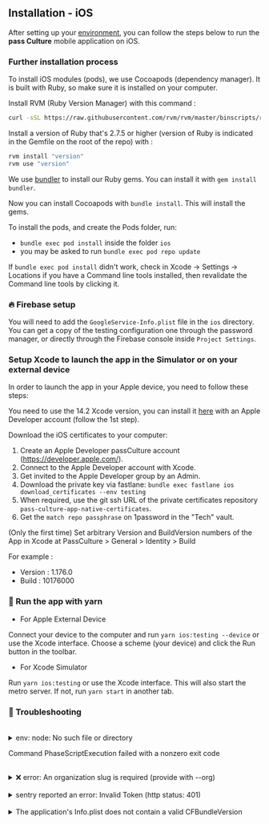 ## Installation - iOS

After setting up your [environment][1], you can follow the steps below to run the **pass Culture** mobile application on iOS.

### Further installation process

To install iOS modules (pods), we use Cocoapods (dependency manager). It is built with Ruby, so make sure it is installed on your computer.

Install RVM (Ruby Version Manager) with this command :

```sh
curl -sSL https://raw.githubusercontent.com/rvm/rvm/master/binscripts/rvm-installer | bash -s stable
```

Install a version of Ruby that's 2.7.5 or higher (version of Ruby is indicated in the Gemfile on the root of the repo) with :

   ```sh
   rvm install "version"
   rvm use "version"
   ```

We use [bundler][2] to install our Ruby gems. You can install it with `gem install bundler`.

Now you can install Cocoapods with `bundle install`. This will install the gems.

To install the pods, and create the Pods folder, run:

- `bundle exec pod install` inside the folder `ios`
- you may be asked to run `bundle exec pod repo update`

If `bundle exec pod install` didn't work, check in Xcode -> Settings -> Locations if you have a Command line tools installed, then revalidate the Command line tools by clicking it.

### 🔥 Firebase setup

You will need to add the `GoogleService-Info.plist` file in the `ios` directory. You can get a copy of the testing configuration one through the password manager, or directly through the Firebase console inside `Project Settings`.

### Setup Xcode to launch the app in the Simulator or on your external device

In order to launch the app in your Apple device, you need to follow these steps:

You need to use the 14.2 Xcode version, you can install it [here][3] with an Apple Developer account (follow the 1st step).

Download the iOS certificates to your computer:

1. Create an Apple Developer passCulture account (https://developer.apple.com/).
2. Connect to the Apple Developer account with Xcode.
3. Get invited to the Apple Developer group by an Admin.
4. Download the private key via fastlane:
   `bundle exec fastlane ios download_certificates --env testing`
5. When required, use the git ssh URL of the private certificates repository `pass-culture-app-native-certificates`.
6. Get the `match repo passphrase` on 1password in the "Tech" vault.

(Only the first time) Set arbitrary Version and BuildVersion numbers of the App in Xcode at PassCulture > General > Identity > Build

For example :

- Version : 1.176.0
- Build : 10176000

### 🚀 Run the app with yarn

- For Apple External Device

Connect your device to the computer and run `yarn ios:testing --device` or use the Xcode interface. Choose a scheme (your device) and click the Run button in the toolbar.

- For Xcode Simulator

Run `yarn ios:testing` or use the Xcode interface. 
This will also start the metro server. If not, run `yarn start` in another tab.

### 😤 Troubleshooting

<br />
<details>
  <summary>env: node: No such file or directory

Command PhaseScriptExecution failed with a nonzero exit code</summary>

If this error pops up while trying to build with Xcode it means that Xcode can’t find Node because the sym-link to Node is not made.

#### First option

  Run `ln -s "\$(which node)" /usr/local/bin/node`

  If it says “File exists”, `rm /usr/local/bin/node` and rerun the command above.

  Drawback ❌: This sym-link will be obsolete as soon as the path of your node instance changes. To prevent this, you can command above to your .bashrc. Thus, the command will be run each time you open a new terminal

#### Second option

  Add node with brew : `brew install node`

  Drawback ❌: If you were using a node version manager (nvm, fnm, ...) you will now have two different node instances

</details>
<br />
<details>
  <summary>❌ error: An organization slug is required (provide with --org)</summary>

This error means that the ~/.sentryclirc file has not been added correctly. Please run through [this tutorial again](https://github.com/pass-culture/pass-culture-app-native/blob/master/doc/standards/sentry.md#-configure-sentry-cli)

</details>
<br />
<details>
  <summary>sentry reported an error: Invalid Token (http status: 401)</summary>
  
This error means that the sentry token you generated is invalid. Please run through [this tutorial again](https://github.com/pass-culture/pass-culture-app-native/blob/master/doc/standards/sentry.md#-configure-sentry-cli) and be careful with the scope permissions 😉

</details>
<br />
<details>
  <summary>The application's Info.plist does not contain a valid CFBundleVersion</summary>

Make sure you installed jq so the CFBundleVersion can be automatically filled.

If it is installed but you still have the error, maybe Xcode doesn't find it: run `which jq`. If it does NOT print `/usr/local/bin/jq`, run `ln -s (which jq) /usr/local/bin/jq` to create a sym-link that Xcode will find.

</details>

[1]: ./setup.md
[2]: https://bundler.io/bundle_install.html
[3]: https://developer.apple.com/download/all/?q=xcode%2014.2
